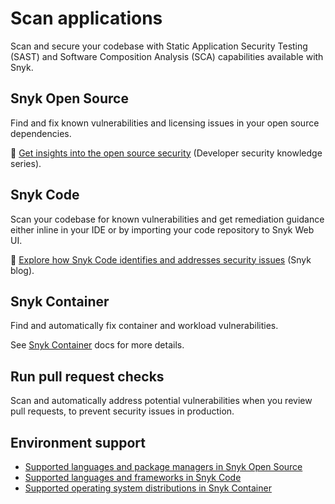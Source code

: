 # Scan applications

Scan and secure your codebase with Static Application Security Testing (SAST) and Software Composition Analysis (SCA) capabilities available with Snyk.

## Snyk Open Source

Find and fix known vulnerabilities and licensing issues in your open source dependencies.

:link: [Get insights into the open source security](https://snyk.io/series/open-source-security/) (Developer security knowledge series).

## Snyk Code

Scan your codebase for known vulnerabilities and get remediation guidance either inline in your IDE or by importing your code repository to Snyk Web UI.

:link: [Explore how Snyk Code identifies and addresses security issues](https://snyk.io/blog/advanced-technologies-behind-snyk-code/) (Snyk blog).

## Snyk Container

Find and automatically fix container and workload vulnerabilities.

See [Snyk Container](snyk-container/) docs for more details.

## Run pull request checks

Scan and automatically address potential vulnerabilities when you review pull requests, to prevent security issues in production.

## Environment support

* [Supported languages and package managers in Snyk Open Source](../scan-application-code/snyk-open-source/snyk-open-source-supported-languages-and-package-managers/)
* [Supported languages and frameworks in Snyk Code](snyk-code/snyk-code-language-and-framework-support.md)
* [Supported operating system distributions in Snyk Container](../scan-application-code/snyk-container/how-snyk-container-works/supported-operating-system-distributions.md)
